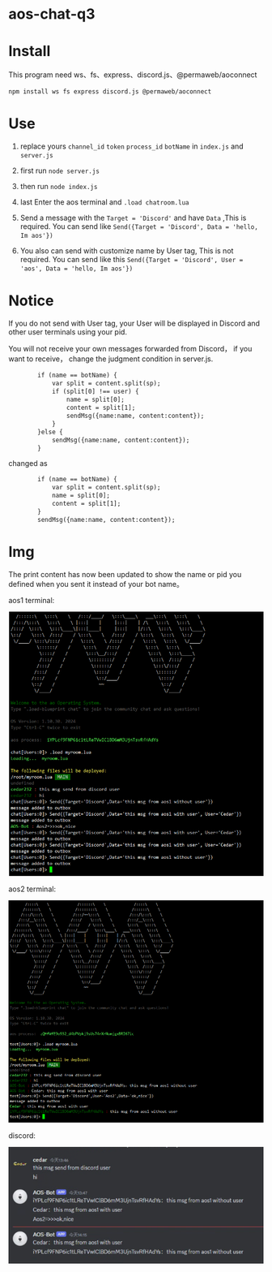 # aos-chat-q3

<h1> Install </h1>

This program need ws、fs、express、discord.js、@permaweb/aoconnect

`npm install ws fs express discord.js @permaweb/aoconnect`

<h1> Use </h1>

1. replace yours `channel_id` `token` `process_id` `botName` in `index.js` and `server.js`


2. first run `node server.js` 


3. then run `node index.js`


4. last Enter the aos terminal and `.load chatroom.lua`


5. Send a message with the `Target = 'Discord'` and have `Data` ,This is required. 
You can send like `Send({Target = 'Discord', Data = 'hello, Im aos'})`


6. You also can send with customize name by User tag, This is not required. 
You can send like this `Send({Target = 'Discord', User = 'aos', Data = 'hello, Im aos'})`

<h1> Notice </h1>
If you do not send with User tag, your User will be displayed in Discord and other user terminals using your pid.

You will not receive your own messages forwarded from Discord， if you want to receive， change the judgment condition in server.js.
```
        if (name == botName) {
            var split = content.split(sp);
            if (split[0] !== user) {
                name = split[0];
                content = split[1];
                sendMsg({name:name, content:content});
            }
        }else {
            sendMsg({name:name, content:content});
        }
```
changed as
```
        if (name == botName) {
            var split = content.split(sp);
            name = split[0];
            content = split[1];
        }
        sendMsg({name:name, content:content});
```
<h1> Img </h1>
The print content has now been updated to show the name or pid you defined when you sent it instead of your bot name。

aos1 terminal:

![aos1.png](img%2Faos1.png)

aos2 terminal:

![aos2.png](img%2Faos2.png)

discord:

![discord.png](img%2Fdiscord.png)
